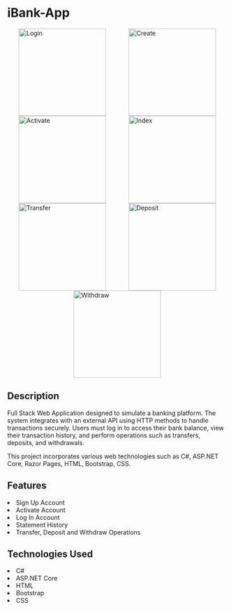 # iBank-App
<div style="display: flex; justify-content: space-around; flex-wrap: wrap;">
    <img src="https://iili.io/3dgsjCF.md.png" alt="Login" width="200">
    <img src="https://imgur.com/c1pND6N" alt="Create" width="200">
    <img src="https://imgur.com/TW6RV89" alt="Activate" width="200">
    <img src="https://imgur.com/dw29sQS" alt="Index" width="200">
    <img src="https://imgur.com/p327SbN" alt="Transfer" width="200">
    <img src="https://imgur.com/0RYXViz" alt="Deposit" width="200">
    <img src="https://imgur.com/FzZTvIm" alt="Withdraw" width="200">
</div>

<h2>Description</h2>
<p>Full Stack Web Application designed to simulate a banking platform. The system integrates with an external API using HTTP methods to handle transactions securely. Users must log in to access their bank balance, view their transaction history, and perform operations such as transfers, deposits, and withdrawals.

<p>This project incorporates various web technologies such as C#, ASP.NET Core, Razor Pages, HTML, Bootstrap, CSS.</p>

<h2>Features</h2>

<li>Sign Up Account</li>

<li>Activate Account</li>

<li>Log In Account</li>

<li>Statement History</li>

<li>Transfer, Deposit and Withdraw Operations</li>


<h2>Technologies Used</h2>

<li>C#</li>

<li>ASP.NET Core</li>

<li>HTML</li>

<li>Bootstrap</li>

<li>CSS</li>
